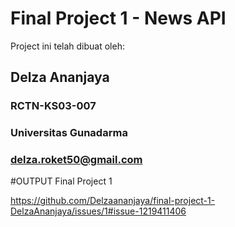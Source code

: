 # Final Project 1 - News API
Project ini telah dibuat oleh:

## Delza Ananjaya
### RCTN-KS03-007
### Universitas Gunadarma
### delza.roket50@gmail.com

#OUTPUT Final Project 1

https://github.com/Delzaananjaya/final-project-1-DelzaAnanjaya/issues/1#issue-1219411406
